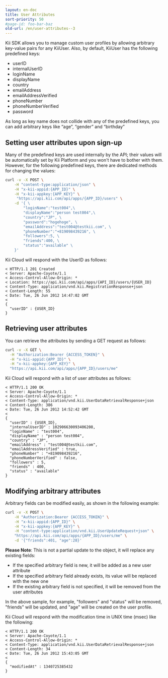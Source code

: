 ```yaml
---
layout: en-doc
title: User Attributes
sort-priority: 50
#page-id: foo-bar-baz
old-url: /en/user-attributes--3
---
```

Kii SDK allows you to manage custom user profiles by allowing arbitrary key-value pairs for any KiiUser. Also, by default, KiiUser has the following predefined keys:

* userID
* internalUserID
* loginName
* displayName
* country
* emailAddress
* emailAddressVerified
* phoneNumber
* phoneNumberVerified
* password

As long as key name does not collide with any of the predefined keys, you can add arbitrary keys like “age”, “gender” and “birthday”

## Setting user attributes upon sign-up

Many of the predefined keys are used internally by the API; their values will be automatically set by Kii Platform and you won't have to bother with them. However, for the following predefined keys, there are dedicated methods for changing the values:

```sh
curl -v -X POST \
    -H "content-type:application/json" \
    -H "x-kii-appid:{APP_ID}" \
    -H "x-kii-appkey:{APP_KEY}" \
     "https://api.kii.com/api/apps/{APP_ID}/users" \
    -d '{ \
        "loginName":"test004",\
        "displayName":"person test004",\
        "country":"JP", \
        "password":"hogehoge", \
        "emailAddress":"test004@testkii.com", \
        "phoneNumber":"+819098439216", \
        "followers":5, \
        "friends":400, \
        "status":"available" \
    }'
```

 Kii Cloud will respond with the UserID as follows:

```
< HTTP/1.1 201 Created
< Server: Apache-Coyote/1.1
< Access-Control-Allow-Origin: *
< Location: https://api.kii.com/api/apps/{API_ID}/users/{USER_ID}
< Content-Type: application/vnd.kii.RegistrationResponse+json
< Content-Length: 55
< Date: Tue, 26 Jun 2012 14:47:02 GMT
<
{
  "userID" : {USER_ID}
}
```

## Retrieving user attributes

You can retrieve the attributes by sending a GET request as follows:

```sh
curl -v -X GET \
  -H "Authorization:Bearer {ACCESS_TOKEN}" \
  -H "x-kii-appid:{APP_ID}" \
  -H "x-kii-appkey:{APP_KEY}" \
  "https://api.kii.com/api/apps/{APP_ID}/users/me"
```

Kii Cloud will respond with a list of user attributes as follows:

```
< HTTP/1.1 200 OK
< Server: Apache-Coyote/1.1
< Access-Control-Allow-Origin: *
< Content-Type: application/vnd.kii.UserDataRetrievalResponse+json
< Content-Length: 386
< Date: Tue, 26 Jun 2012 14:52:42 GMT
<
{
  "userID" : {USER_ID},
  "internalUserID" : 102906630093406208,
  "loginName" : "test004",
  "displayName" : "person test004",
  "country" : "JP",
  "emailAddress" : "test004@testkii.com",
  "emailAddressVerified" : true,
  "phoneNumber" : "+819098439216",
  "phoneNumberVerified" : false,
  "followers" : 5,
  "friends" : 400,
  "status" : "available"
}
```

## Modifying arbitrary attributes

Arbitrary fields can be modified easily, as shown in the following example:

```sh
curl -v -X POST \
    -H "Authorization:Bearer {ACCESS_TOKEN}" \
    -H "x-kii-appid:{APP_ID}" \
    -H "x-kii-appkey:{APP_KEY}" \
    -H "content-type:application/vnd.kii.UserUpdateRequest+json" \
    "https://api.kii.com/api/apps/{APP_ID}/users/me" \
    -d '{"friends":401, "age":28}'
```

**Please Note**: This is not a partial update to the object, it will replace any existing fields:

* If the specified arbitrary field is new, it will be added as a new user attribute
* If the specified arbitrary field already exists, its value will be replaced with the new one
* If the existing arbitrary field is not specified, it will be removed from the user attributes

In the above sample, for example, "followers" and "status" will be removed, "friends" will be updated, and "age" will be created on the user profile.

Kii Cloud will respond with the modification time in UNIX time (msec) like the following:

```
< HTTP/1.1 200 OK
< Server: Apache-Coyote/1.1
< Access-Control-Allow-Origin: *
< Content-Type: application/vnd.kii.UserDataRetrievalResponse+json
< Content-Length: 34
< Date: Tue, 26 Jun 2012 15:43:05 GMT
<
{
  "modifiedAt" : 1340725385432
}
```
